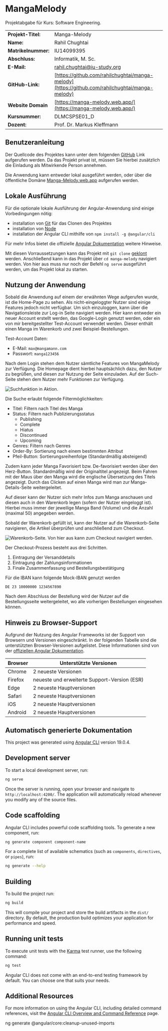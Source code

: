 # MangaMelody

Projektabgabe für Kurs: Software Engineering.

|                |                                  |
|----------------|----------------------------------|
| **Projekt-Titel:** | Manga-Melody                   |
| **Name:**         | Rahil Chughtai                 |
| **Matrikelnummer:** | IU14099395                   |
| **Abschluss:**    | Informatik, M. Sc.             |
| **E-Mail:**       | rahil.chughtai@iu-study.org    |
| **GitHub-Link:**  | [https://github.com/rahilchughtai/manga-melody](https://github.com/rahilchughtai/manga-melody) |
| **Website Domain**   |  [https://manga-melody.web.app/](https://manga-melody.web.app/)                 |
| **Kursnummer:**   | DLMCSPSE01_D                  |
| **Dozent:**       | Prof. Dr. Markus Kleffmann    |



## Benutzeranleitung

Der Quellcode des Projektes kann unter dem folgenden [GitHub](https://github.com/rahilchughtai/manga-melody) Link aufgerufen werden. Da das Projekt privat ist, müssen Sie hierbei zusätzlich die Einladung als Mitwirkende Person annehmen. 

Die Anwendung kann entweder lokal ausgeführt werden, oder über die öffentliche Domäne [Manga-Melody.web.app](https://manga-melody.web.app/) aufgerufen werden.

## Lokale Ausführung 
Für die optionale lokale Ausführung der Angular-Anwendung sind einige Vorbedingungen nötig:

- installation von [Git](https://git-scm.com/) für das Clonen des Projektes
- installation von [Node](https://nodejs.org/en/download)
- installation der Angular CLI mithilfe von `npm install -g @angular/cli`

Für mehr Infos bietet die offizielle [Angular Dokumentation](https://angular.dev/tools/cli/setup-local) weitere Hinweise. 

Mit diesen Vorraussetzungen kann das Projekt mit `git clone` [geklont](https://docs.github.com/en/repositories/creating-and-managing-repositories/cloning-a-repository) werden. Anschließend kann in das Projekt über `cd manga-melody` navigiert werden. Von hier aus muss nur noch der Befehl `ng serve` ausgeführt werden, um das Projekt lokal zu starten.

## Nutzung der Anwendung

Sobald die Anwendung auf einem der erwähnten Wege aufgerufen wurde, ist die Home-Page zu sehen. Als nicht-eingeloggter Nutzer sind einige Features jedoch nicht verfügbar. Um sich einzuloggen, kann über die Navigationsleiste zur Log-in Seite navigiert werden. Hier kann entweder ein neuer Account erstellt werden, das Google-Login genutzt werden, oder ein von mir bereitgestellter Test-Account verwendet werden. Dieser enthält einen Manga im Warenkorb und zwei Beispiel-Bestellungen.

Test-Account Daten:

- E-Mail: `max@mangamann.com`
- Passwort: `manga123456`

Nach dem Login stehen dem Nutzer sämtliche Features von MangaMelody zur Verfügung. Die Homepage dient hierbei hauptsächlich dazu, den Nutzer zu begrüßen, und diesen zur Nutzung der Seite einzuladen.
Auf der Such-Seite stehen dem Nutzer mehr Funktionen zur Verfügung.

![Suchfunktion in Aktion.](./images/screenshots/search.png)

Die Suche erlaubt folgende Filtermöglichkeiten:

- Titel: Filtern nach Titel des Manga
- Status: Filtern nach Publizierungsstatus
    - Publishing 
    - Complete
    - Hiatus
    - Discontinued
    - Upcoming
- Genres: Filtern nach Genres 
- Order-By: Sortierung nach einem bestimmten Attribut
- Pfeil-Button: Sortierungsreihenfolge (Standardmäßig absteigend)

Zudem kann jeder Manga Favorisiert bzw. De-favorisiert werden über den Herz-Button. Standardmäßig wird der Originaltitel angezeigt. Beim Fahren mit der Maus über den Manga wird die englische Übersetzung des Titels angezeigt.
Durch das Clicken auf einen Manga wird man zur Manga-Details-Seite weitergeleitet.

Auf dieser kann der Nutzer sich mehr Infos zum Manga anschauen und diesen auch in den Warenkorb legen (sofern der Nutzer eingeloggt ist).
Hierbei muss immer der jeweilige Manga Band (Volume) und die Anzahl (maximal 50) angegeben werden.

Sobald der Warenkorb gefüllt ist, kann der Nutzer auf die Warenkorb-Seite navigieren, die Artikel überprüfen und anschließend zum Checkout.

![Warenkorb-Seite. Von hier aus kann zum Checkout navigiert werden.](./images/screenshots/cart.png)

Der Checkout-Prozess besteht aus drei Schritten. 

1. Eintragung der Versanddetails
2. Eintragung der Zahlungsinformationen
3. Finale Zusammenfassung und Bestellungsbestätigung

Für die IBAN kann folgende Mock-IBAN genutzt werden

```DE 23 10000000 1234567890```

Nach dem Abschluss der Bestellung wird der Nutzer auf die Bestellungsseite weitergeleitet, wo alle vorherigen Bestellungen eingesehen können.

## Hinweis zu Browser-Support

Aufgrund der Nutzung des Angular Frameworks ist der Support von Browsern und Versionen eingeschränkt. In der folgenden Tabelle sind die unterstützten Browser-Versionen aufgelistet. Diese Informationen sind von der [offiziellen Angular Dokumentation](https://angular.dev/reference/versions).

| Browser | Unterstützte Versionen |
|---------|------------------------|
| Chrome  | 2 neueste Versionen |
| Firefox | neueste und erweiterte Support-Version (ESR) |
| Edge    | 2 neueste Hauptversionen |
| Safari  | 2 neueste Hauptversionen |
| iOS     | 2 neueste Hauptversionen |
| Android | 2 neueste Hauptversionen |


## Automatisch generierte Dokumentation

This project was generated using [Angular CLI](https://github.com/angular/angular-cli) version 19.0.4.

## Development server

To start a local development server, run:

```bash
ng serve
```

Once the server is running, open your browser and navigate to `http://localhost:4200/`. The application will automatically reload whenever you modify any of the source files.

## Code scaffolding

Angular CLI includes powerful code scaffolding tools. To generate a new component, run:

```bash
ng generate component component-name
```

For a complete list of available schematics (such as `components`, `directives`, or `pipes`), run:

```bash
ng generate --help
```

## Building

To build the project run:

```bash
ng build
```

This will compile your project and store the build artifacts in the `dist/` directory. By default, the production build optimizes your application for performance and speed.

## Running unit tests

To execute unit tests with the [Karma](https://karma-runner.github.io) test runner, use the following command:

```bash
ng test
```

Angular CLI does not come with an end-to-end testing framework by default. You can choose one that suits your needs.

## Additional Resources

For more information on using the Angular CLI, including detailed command references, visit the [Angular CLI Overview and Command Reference](https://angular.dev/tools/cli) page.


ng generate @angular/core:cleanup-unused-imports
